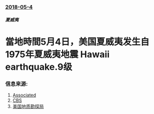 ### [2018-05-4](/news/2018/05/4/index.md)

##### 夏威夷
# 當地時間5月4日，美国夏威夷发生自1975年夏威夷地震 Hawaii earthquake.9级 




### 信息来源:

1. [Associated](https://apnews.com/b73a9bcb51c64dbe95c404fa020d9988)
2. [CBS](https://www.cbsnews.com/news/hawaii-earthquake-today-5-6-magnitude-big-island-kilauea-volcano-eruption-continues-live-updates-2018-05-04/)
3. [美国地质勘探局](https://earthquake.usgs.gov/earthquakes/eventpage/us1000dyad#executive)
